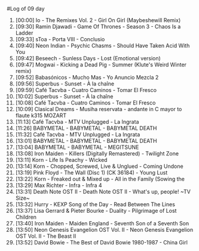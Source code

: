 #Log of 09 day

1. [00:00] Io - The Remixes Vol. 2 - Girl On Girl (Maybeshewill Remix)
1. [09:30] Ramin Djawadi - Game Of Thrones - Season 3 - Chaos Is a Ladder
1. [09:33] sToa - Porta VIII - Conclusio
1. [09:40] Neon Indian - Psychic Chasms - Should Have Taken Acid With You
1. [09:42] Beseech - Sunless Days - Lost (Emotional version)
1. [09:47] Mogwai - Kicking a Dead Pig - Summer (Klute's Weird Winter remix)
1. [09:52] Babasónicos - Mucho Mas - Yo Anuncio Mezcla 2
1. [09:56] Superbus - Sunset - À la chaîne
1. [09:59] Café Tacvba - Cuatro Caminos - Tomar El Fresco
1. [10:02] Superbus - Sunset - À la chaîne
1. [10:08] Café Tacvba - Cuatro Caminos - Tomar El Fresco
1. [10:09] Clasical Dreams - Musiha reservata - andante in C mayor to flaute k315 MOZART
1. [11:13] Café Tacvba - MTV Unplugged - La Ingrata
1. [11:26] BABYMETAL - BABYMETAL - BABYMETAL DEATH
1. [11:32] Café Tacvba - MTV Unplugged - La Ingrata
1. [13:01] BABYMETAL - BABYMETAL - BABYMETAL DEATH
1. [13:04] BABYMETAL - BABYMETAL - MEGITSUNE
1. [13:08] Iron Maiden - Killers (Digitally Remastered) - Twilight Zone
1. [13:11] Korn - Life Is Peachy - Wicked
1. [13:14] Korn - Chopped, Screwed, Live & Unglued - Coming Undone
1. [13:19] Pink Floyd - The Wall (Disc 1) (CK 36184) - Young Lust
1. [13:22] Korn - Freaked out & Mixed up - All in the Family (Sowing the
1. [13:29] Max Richter - Infra - Infra 4
1. [13:31] Death Note OST II - Death Note OST II - What's up, people! ~TV Size~
1. [13:32] Hurry - KEXP Song of the Day - Read Between The Lines
1. [13:37] Lisa Gerrard & Pieter Bourke - Duality - Pilgrimage of Lost Children
1. [13:40] Iron Maiden - Maiden England - Seventh Son of a Seventh Son
1. [13:50] Neon Genesis Evangelion OST Vol. II - Neon Genesis Evangelion OST Vol. II - The Beast II
1. [13:52] David Bowie - The Best of David Bowie 1980-1987 - China Girl
